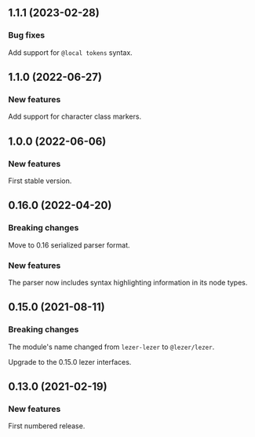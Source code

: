 ## 1.1.1 (2023-02-28)

### Bug fixes

Add support for `@local tokens` syntax.

## 1.1.0 (2022-06-27)

### New features

Add support for character class markers.

## 1.0.0 (2022-06-06)

### New features

First stable version.

## 0.16.0 (2022-04-20)

### Breaking changes

Move to 0.16 serialized parser format.

### New features

The parser now includes syntax highlighting information in its node types.

## 0.15.0 (2021-08-11)

### Breaking changes

The module's name changed from `lezer-lezer` to `@lezer/lezer`.

Upgrade to the 0.15.0 lezer interfaces.

## 0.13.0 (2021-02-19)

### New features

First numbered release.
